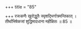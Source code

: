 +++
title = "85"

+++
रजःकणैः खुरोद्धूतैः स्पृशद्भिर्गात्रमन्तिकात् ।  
तीर्थाभिषेकजां शुद्धिमादधाना महीक्षितः ॥ 85 ॥